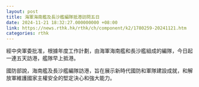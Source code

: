 ```yaml
---
layout: post
title: 海軍海南艦及長沙艦編隊抵港訪問五日
date: 2024-11-21 18:32:27.000000000 +08:00
link: https://news.rthk.hk/rthk/ch/component/k2/1780259-20241121.htm
categories: rthk
---
```


經中央軍委批准，根據年度工作計劃，由海軍海南艦和長沙艦組成的編隊，今日起一連五天訪港，艦隊早上抵港。

國防部說，海南艦及長沙艦編隊訪港，旨在展示新時代國防和軍隊建設成就，和解放軍維護國家主權安全的堅定決心和強大能力。
